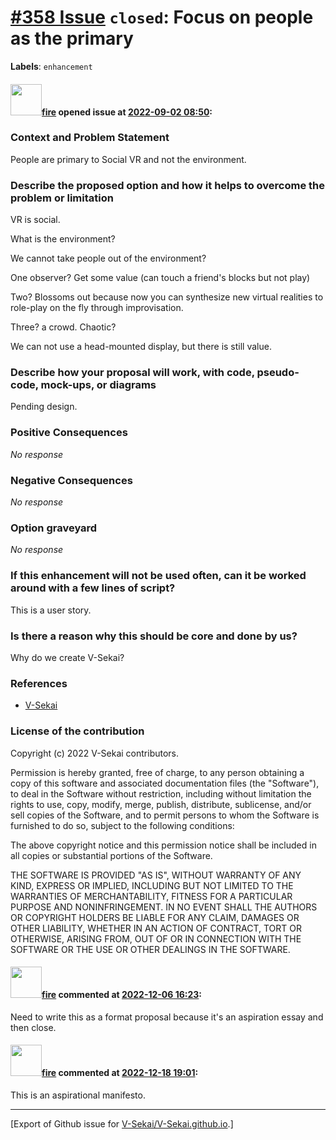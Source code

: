 # [\#358 Issue](https://github.com/V-Sekai/V-Sekai.github.io/issues/358) `closed`: Focus on people as the primary
**Labels**: `enhancement`


#### <img src="https://avatars.githubusercontent.com/u/32321?u=c2e06a3d2b49a467aa907e54aa259516440267cc&v=4" width="50">[fire](https://github.com/fire) opened issue at [2022-09-02 08:50](https://github.com/V-Sekai/V-Sekai.github.io/issues/358):

### Context and Problem Statement

People are primary to Social VR and not the environment.


### Describe the proposed option and how it helps to overcome the problem or limitation

VR is social.

What is the environment?

We cannot take people out of the environment?

One observer? Get some value (can touch a friend's blocks but not play)

Two? Blossoms out because now you can synthesize new virtual realities to role-play on the fly through improvisation.

Three? a crowd. Chaotic?

We can not use a head-mounted display, but there is still value.

### Describe how your proposal will work, with code, pseudo-code, mock-ups, or diagrams

Pending design.

### Positive Consequences

_No response_

### Negative Consequences

_No response_

### Option graveyard

_No response_

### If this enhancement will not be used often, can it be worked around with a few lines of script?

This is a user story.

### Is there a reason why this should be core and done by us?

Why do we create V-Sekai?

### References

- [V-Sekai](https://v-sekai.org/)


### License of the contribution

Copyright (c) 2022 V-Sekai contributors.

Permission is hereby granted, free of charge, to any person obtaining a copy of this software and associated documentation files (the "Software"), to deal in the Software without restriction, including without limitation the rights to use, copy, modify, merge, publish, distribute, sublicense, and/or sell copies of the Software, and to permit persons to whom the Software is furnished to do so, subject to the following conditions:

The above copyright notice and this permission notice shall be included in all copies or substantial portions of the Software.

THE SOFTWARE IS PROVIDED "AS IS", WITHOUT WARRANTY OF ANY KIND, EXPRESS OR IMPLIED, INCLUDING BUT NOT LIMITED TO THE WARRANTIES OF MERCHANTABILITY, FITNESS FOR A PARTICULAR PURPOSE AND NONINFRINGEMENT. IN NO EVENT SHALL THE AUTHORS OR COPYRIGHT HOLDERS BE LIABLE FOR ANY CLAIM, DAMAGES OR OTHER LIABILITY, WHETHER IN AN ACTION OF CONTRACT, TORT OR OTHERWISE, ARISING FROM, OUT OF OR IN CONNECTION WITH THE SOFTWARE OR THE USE OR OTHER DEALINGS IN THE SOFTWARE.


#### <img src="https://avatars.githubusercontent.com/u/32321?u=c2e06a3d2b49a467aa907e54aa259516440267cc&v=4" width="50">[fire](https://github.com/fire) commented at [2022-12-06 16:23](https://github.com/V-Sekai/V-Sekai.github.io/issues/358#issuecomment-1339629995):

Need to write this as a format proposal because it's an aspiration essay and then close.

#### <img src="https://avatars.githubusercontent.com/u/32321?u=c2e06a3d2b49a467aa907e54aa259516440267cc&v=4" width="50">[fire](https://github.com/fire) commented at [2022-12-18 19:01](https://github.com/V-Sekai/V-Sekai.github.io/issues/358#issuecomment-1356854751):

This is an aspirational manifesto.


-------------------------------------------------------------------------------



[Export of Github issue for [V-Sekai/V-Sekai.github.io](https://github.com/V-Sekai/V-Sekai.github.io).]
